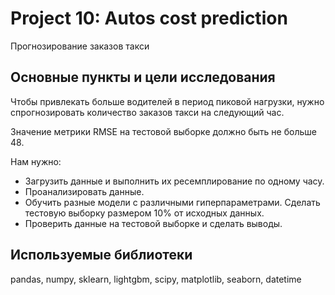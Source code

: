 # Project 10: Autos cost prediction
Прогнозирование заказов такси
## Основные пункты и цели исследования 
Чтобы привлекать больше водителей в период пиковой нагрузки, нужно спрогнозировать количество заказов такси на следующий час.

Значение метрики RMSE на тестовой выборке должно быть не больше 48.

Нам нужно:
- Загрузить данные и выполнить их ресемплирование по одному часу.
- Проанализировать данные.
- Обучить разные модели с различными гиперпараметрами. Сделать тестовую выборку размером 10% от исходных данных.
- Проверить данные на тестовой выборке и сделать выводы.
## Используемые библиотеки
pandas, numpy, sklearn, lightgbm, scipy, matplotlib, seaborn, datetime
